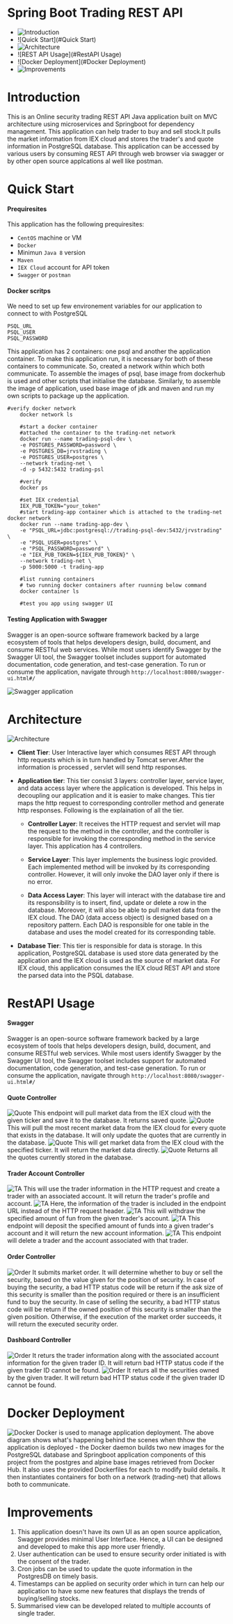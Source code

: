 # Spring Boot Trading REST API
* ![Introduction](#Introduction)
* ![Quick Start](#Quick Start)
* ![Architecture](#Architecture)
* ![REST API Usage](#RestAPI Usage)
* ![Docker Deployment](#Docker Deployment)
* ![Improvements](#Improvements)

# Introduction
 This is an Online security trading REST API Java application built on MVC architecture using microservices and  Springboot for dependency management. This application can help trader to buy and sell stock.It pulls the market information from IEX cloud and stores the trader's and quote information in PostgreSQL database. This application can be accessed by various users by consuming REST API through web browser via swagger or by other open source applcations al well like postman.
 
# Quick Start
 ####  Prequiresites
  This application has the following prequiresites:
 *  `CentOS` machine or VM
 *  `Docker`
 *  Minimun `Java 8` version
 *  `Maven`
 *  `IEX Cloud` account for API token
 *  `Swagger` or `postman`
 #### Docker scritps
We need to set up few environement variables for our application to connect to with PostgreSQL

```
PSQL_URL
PSQL_USER
PSQL_PASSWORD
```
This application has 2 containers: one psql and another the application container. To make this application run, it is necessary for both of these containers to communicate. So, created a network within which both communicate. To assemble the images of psql, base image from dockerhub is used and other scripts that  initialise the database. Similarly, to assemble the image of application, used base image of jdk and maven and run my own scripts to package up the application.
```
#verify docker network
    docker network ls
    
    #start a docker container
    #attached the container to the trading-net network
    docker run --name trading-psql-dev \
    -e POSTGRES_PASSWORD=password \
    -e POSTGRES_DB=jrvstrading \
    -e POSTGRES_USER=postgres \
    --network trading-net \
    -d -p 5432:5432 trading-psl
    
    #verify
    docker ps
    
    #set IEX credential
    IEX_PUB_TOKEN="your_token"
    #start trading-app container which is attached to the trading-net docker network
    docker run --name trading-app-dev \
    -e "PSQL_URL=jdbc:postgresql://trading-psql-dev:5432/jrvstrading" \
    -e "PSQL_USER=postgres" \
    -e "PSQL_PASSWORD=password" \
    -e "IEX_PUB_TOKEN=${IEX_PUB_TOKEN}" \
    --network trading-net \
    -p 5000:5000 -t trading-app
    
    #list running containers
    # two running docker containers after ruunning below command
    docker container ls
    
    #test you app using swagger UI
```
#### Testing Application with Swagger 
Swagger is an open-source software framework backed by a large ecosystem of tools that helps developers design, build, document, and consume RESTful web services. While most users identify Swagger by the Swagger UI tool, the Swagger toolset includes support for automated documentation, code generation, and test-case generation. 
To run or consume the application, navigate through `http://localhost:8080/swagger-ui.html#/`

![Swagger application](/springboot/assets/swagger.PNG)

# Architecture
![Architecture](/springboot/assets/architecture.PNG)

* **Client Tier**: User Interactive layer which consumes REST API through http requests which is in turn handled by Tomcat server.After the information is processed , servlet will send http responses.
* **Application tier**: This tier consist 3 layers: controller layer, service layer, and data access layer where the application is developed. This helps in decoupling our application and it is easier to make changes.  This tier maps the http request to corresponding controller method and generate http responses. Following is the explaination of all the tier.

    * **Controller Layer**: It receives the HTTP request and servlet will map the request to the method in the controller, and the controller is responsible for invoking the corresponding method in the service layer. This application has 4 controllers.
    
    * **Service Layer**: This layer implements the business logic provided. Each implemented method will be invoked by its corresponding controller. However, it will only invoke the DAO layer only if there is no error.
    
    * **Data Access Layer**: This layer will interact with the database tire and its responsibility is to insert, find, update or delete a row in the database. Moreover, it will also be able to pull market data from the IEX cloud. The DAO (data access object) is designed based on a repository pattern. Each DAO is responsible for one table in the database and uses the model created for its corresponding table.
* **Database Tier**:  This tier is responsible for data is storage. In this application, PostgreSQL database is used store data generated by the application and the IEX cloud is used as the source of market data. For IEX cloud, this application consumes the IEX cloud REST API and store the parsed data into the PSQL database.

# RestAPI Usage
#### Swagger
Swagger is an open-source software framework backed by a large ecosystem of tools that helps developers design, build, document, and consume RESTful web services. While most users identify Swagger by the Swagger UI tool, the Swagger toolset includes support for automated documentation, code generation, and test-case generation. 
To run or consume the application, navigate through `http://localhost:8080/swagger-ui.html#/`

#### Quote Controller
![Quote](/springboot/assets/postQuote.PNG)
This endpoint will pull market data from the IEX cloud with the given ticker and save it to the database. It returns saved quote.
![Quote](/springboot/assets/putQuote.PNG)
This will pull the most recent market data from the IEX cloud for every quote that exists in the database. It will only update the quotes that are currently in the database.
![Quote](/springboot/assets/getQuoteTicker.PNG)
This will get  market data from the IEX cloud with the specified ticker. It will return the market data directly.
![Quote](/springboot/assets/getQuote.PNG)
Returns all the quotes currently stored in the database.

#### Trader Account Controller
![TA](/springboot/assets/TApost.PNG)
This  will use the trader information in the HTTP request and create a trader with an associated account. It will return the trader's profile and account.
![TA](/springboot/assets/TApostlong.PNG)
Here, the information of the trader is included in the endpoint URL instead of the HTTP request header.
![TA](/springboot/assets/TAputwith.PNG)
This will withdraw the specified amount of fun from the given trader's account.
![TA](/springboot/assets/TAput.PNG)
This endpoint will deposit the specified amount of funds into a given trader's account and it will return the new account information.
![TA](/springboot/assets/TAdelete.PNG)
This endpoint will delete a trader and the account associated with that trader. 
#### Order Controller
![Order](/springboot/assets/MOpost.PNG)
It submits market order. It will determine whether to buy or sell the security, based on the value given for the position of security. In case of buying the security, a bad HTTP status code will be return if the ask size of this security is smaller than the position required or there is an insufficient fund to buy the security. In case of selling the security, a bad HTTP status code will be return if the owned position of this security is smaller than the given position. Otherwise, if the execution of the market order succeeds, it will return the executed security order.
#### Dashboard Controller
![Order](/springboot/assets/DBtraderprofile.PNG)
It returs the trader information along with the associated account information for the given trader ID. It will return bad HTTP status code if the given trader ID cannot be found.
![Order](/springboot/assets/portfolio.PNG)
It returs all the securities owned by the given trader.  It will return bad HTTP status code if the given trader ID cannot be found.

# Docker Deployment
![Docker](/springboot/assets/Capture.PNG)
Docker is used to manage application deployment. The above diagram shows what's happening behind the scenes when thhow the application is deployed - the Docker daemon builds two new images for the PostgreSQL database and Springboot application components of this project from the postgres and alpine base images retrieved from Docker Hub. It also uses the provided Dockerfiles for each to modify build details. It then instantiates containers for both on a network (trading-net) that allows both to communicate.

# Improvements
1. This application doesn't have its own UI as an open source application, Swagger provides minimal User Interface. Hence, a UI can be designed and developed to make this app more user friendly.
2. User authentication can be used to ensure security order initiated is with the consent of the trader.
3. Cron jobs can be used to update the quote information in the PostgresDB on timely basis.
4. Timestamps can be applied on security order which in turn can help our application to have some new features that displays the trends of buying/selling stocks.
5. Summarised view can be developed related to multiple accounts of single trader.

